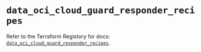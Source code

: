# `data_oci_cloud_guard_responder_recipes`

Refer to the Terraform Registory for docs: [`data_oci_cloud_guard_responder_recipes`](https://registry.terraform.io/providers/oracle/oci/6.18.0/docs/data-sources/cloud_guard_responder_recipes).

